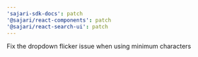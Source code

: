 ```yaml
---
'sajari-sdk-docs': patch
'@sajari/react-components': patch
'@sajari/react-search-ui': patch
---
```


Fix the dropdown flicker issue when using minimum characters
